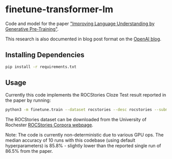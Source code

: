 # finetune-transformer-lm
Code and model for the paper ["Improving Language Understanding by Generative Pre-Training"](https://s3-us-west-2.amazonaws.com/openai-assets/research-covers/language-unsupervised/language_understanding_paper.pdf).

This research is also documented in blog post format on the [OpenAI blog](https://blog.openai.com/language-unsupervised/).

Installing Dependencies
------------

```bash
pip install -r requirements.txt
```

Usage
-----
Currently this code implements the ROCStories Cloze Test result reported in the paper by running:

```bash
python3 -m finetune.train --dataset rocstories --desc rocstories --submit --analysis --data_dir [data_path]
```

The ROCStories dataset can be downloaded from the University of Rochester [ROCStories Corpora webpage](http://cs.rochester.edu/nlp/rocstories).

Note: The code is currently non-deterministic due to various GPU ops. The median accuracy of 10 runs with this codebase (using default hyperparameters) is 85.8% - slightly lower than the reported single run of 86.5% from the paper.
